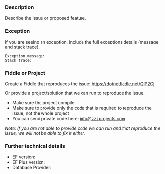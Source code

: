 ### Description
Describe the issue or proposed feature.

### Exception
If you are seeing an exception, include the full exceptions details (message and stack trace).

```
Exception message:
Stack trace:
```

### Fiddle or Project
Create a Fiddle that reproduces the issue: https://dotnetfiddle.net/QlP2Cj

Or provide a project/solution that we can run to reproduce the issue.
- Make sure the project compile
- Make sure to provide only the code that is required to reproduce the issue, not the whole project
- You can send private code here: info@zzzprojects.com

_Note: If you are not able to provide code we can run and that reproduce the issue, we will not be able to fix it either._

### Further technical details
- EF version:
- EF Plus version:
- Database Provider:
